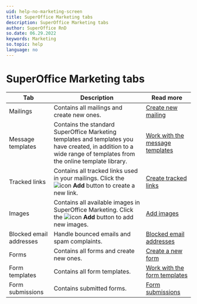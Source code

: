 ```yaml
---
uid: help-no-marketing-screen
title: SuperOffice Marketing tabs
description: SuperOffice Marketing tabs
author: SuperOffice RnD
so.date: 06.29.2022
keywords: Marketing
so.topic: help
language: no
---
```


# SuperOffice Marketing tabs

| Tab | Description | Read more |
|---|---|---|
| Mailings | Contains all mailings and create new ones. | [Create new mailing][1] |
| Message templates | Contains the standard SuperOffice Marketing templates and templates you have created, in addition to a wide range of templates from the online template library. | [Work with the message templates][3] |
| Tracked links | Contains all tracked links used in your mailings. Click the ![icon][img1] **Add** button to create a new link. | [Create tracked links][4] |
| Images | Contains all available images in SuperOffice Marketing. Click the ![icon][img1] **Add** button to add new images. | [Add images][5] |
| Blocked email addresses | Handle bounced emails and spam complaints. | [Blocked email addresses][2] |
| Forms | Contains all forms and create new ones. | [Create a new form][7] |
| Form templates | Contains all form templates. | [Work with the form templates][8] |
| Form submissions | Contains submitted forms. | [Form submissions][9] |

<!-- Referenced links -->
[1]: ../../mailing/learn/create/index.md
[2]: ../../mailing/learn/follow-up/manage-bounces.md
[3]: ../work-with-messages-and-templates.md
[4]: ../../tracked-links/learn/create-links.md
[5]: ../add-images.md
[7]: ../../forms/learn/create.md
[8]: ../../forms/learn/form-templates.md
[9]: ../../forms/learn/submissions/index.md

<!-- Referenced images -->
[img1]: ../../../../media/icons/btn-add.png

